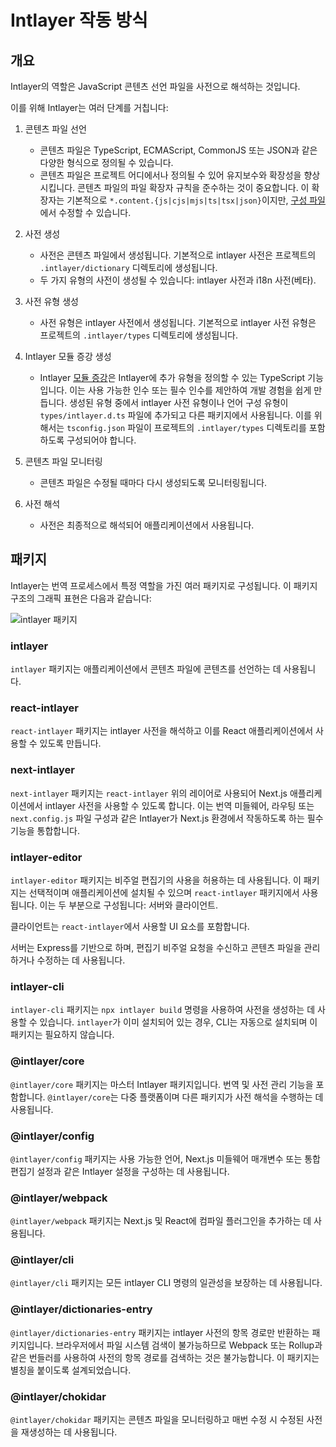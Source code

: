 # Intlayer 작동 방식

## 개요

Intlayer의 역할은 JavaScript 콘텐츠 선언 파일을 사전으로 해석하는 것입니다.

이를 위해 Intlayer는 여러 단계를 거칩니다:

1. 콘텐츠 파일 선언

   - 콘텐츠 파일은 TypeScript, ECMAScript, CommonJS 또는 JSON과 같은 다양한 형식으로 정의될 수 있습니다.
   - 콘텐츠 파일은 프로젝트 어디에서나 정의될 수 있어 유지보수와 확장성을 향상시킵니다. 콘텐츠 파일의 파일 확장자 규칙을 준수하는 것이 중요합니다. 이 확장자는 기본적으로 `*.content.{js|cjs|mjs|ts|tsx|json}`이지만, [구성 파일](https://github.com/aymericzip/intlayer/blob/main/docs/ko/configuration.md)에서 수정할 수 있습니다.

2. 사전 생성

   - 사전은 콘텐츠 파일에서 생성됩니다. 기본적으로 intlayer 사전은 프로젝트의 `.intlayer/dictionary` 디렉토리에 생성됩니다.
   - 두 가지 유형의 사전이 생성될 수 있습니다: intlayer 사전과 i18n 사전(베타).

3. 사전 유형 생성

   - 사전 유형은 intlayer 사전에서 생성됩니다. 기본적으로 intlayer 사전 유형은 프로젝트의 `.intlayer/types` 디렉토리에 생성됩니다.

4. Intlayer 모듈 증강 생성

   - Intlayer [모듈 증강](https://www.typescriptlang.org/docs/handbook/declaration-merging.html)은 Intlayer에 추가 유형을 정의할 수 있는 TypeScript 기능입니다. 이는 사용 가능한 인수 또는 필수 인수를 제안하여 개발 경험을 쉽게 만듭니다.
     생성된 유형 중에서 intlayer 사전 유형이나 언어 구성 유형이 `types/intlayer.d.ts` 파일에 추가되고 다른 패키지에서 사용됩니다. 이를 위해서는 `tsconfig.json` 파일이 프로젝트의 `.intlayer/types` 디렉토리를 포함하도록 구성되어야 합니다.

5. 콘텐츠 파일 모니터링

   - 콘텐츠 파일은 수정될 때마다 다시 생성되도록 모니터링됩니다.

6. 사전 해석
   - 사전은 최종적으로 해석되어 애플리케이션에서 사용됩니다.

## 패키지

Intlayer는 번역 프로세스에서 특정 역할을 가진 여러 패키지로 구성됩니다. 이 패키지 구조의 그래픽 표현은 다음과 같습니다:

![intlayer 패키지](https://github.com/aymericzip/intlayer/blob/main/docs/assets/packages_dependency_graph.svg)

### intlayer

`intlayer` 패키지는 애플리케이션에서 콘텐츠 파일에 콘텐츠를 선언하는 데 사용됩니다.

### react-intlayer

`react-intlayer` 패키지는 intlayer 사전을 해석하고 이를 React 애플리케이션에서 사용할 수 있도록 만듭니다.

### next-intlayer

`next-intlayer` 패키지는 `react-intlayer` 위의 레이어로 사용되어 Next.js 애플리케이션에서 intlayer 사전을 사용할 수 있도록 합니다. 이는 번역 미들웨어, 라우팅 또는 `next.config.js` 파일 구성과 같은 Intlayer가 Next.js 환경에서 작동하도록 하는 필수 기능을 통합합니다.

### intlayer-editor

`intlayer-editor` 패키지는 비주얼 편집기의 사용을 허용하는 데 사용됩니다. 이 패키지는 선택적이며 애플리케이션에 설치될 수 있으며 `react-intlayer` 패키지에서 사용됩니다.
이는 두 부분으로 구성됩니다: 서버와 클라이언트.

클라이언트는 `react-intlayer`에서 사용할 UI 요소를 포함합니다.

서버는 Express를 기반으로 하며, 편집기 비주얼 요청을 수신하고 콘텐츠 파일을 관리하거나 수정하는 데 사용됩니다.

### intlayer-cli

`intlayer-cli` 패키지는 `npx intlayer build` 명령을 사용하여 사전을 생성하는 데 사용할 수 있습니다. `intlayer`가 이미 설치되어 있는 경우, CLI는 자동으로 설치되며 이 패키지는 필요하지 않습니다.

### @intlayer/core

`@intlayer/core` 패키지는 마스터 Intlayer 패키지입니다. 번역 및 사전 관리 기능을 포함합니다. `@intlayer/core`는 다중 플랫폼이며 다른 패키지가 사전 해석을 수행하는 데 사용됩니다.

### @intlayer/config

`@intlayer/config` 패키지는 사용 가능한 언어, Next.js 미들웨어 매개변수 또는 통합 편집기 설정과 같은 Intlayer 설정을 구성하는 데 사용됩니다.

### @intlayer/webpack

`@intlayer/webpack` 패키지는 Next.js 및 React에 컴파일 플러그인을 추가하는 데 사용됩니다.

### @intlayer/cli

`@intlayer/cli` 패키지는 모든 intlayer CLI 명령의 일관성을 보장하는 데 사용됩니다.

### @intlayer/dictionaries-entry

`@intlayer/dictionaries-entry` 패키지는 intlayer 사전의 항목 경로만 반환하는 패키지입니다. 브라우저에서 파일 시스템 검색이 불가능하므로 Webpack 또는 Rollup과 같은 번들러를 사용하여 사전의 항목 경로를 검색하는 것은 불가능합니다. 이 패키지는 별칭을 붙이도록 설계되었습니다.

### @intlayer/chokidar

`@intlayer/chokidar` 패키지는 콘텐츠 파일을 모니터링하고 매번 수정 시 수정된 사전을 재생성하는 데 사용됩니다.
